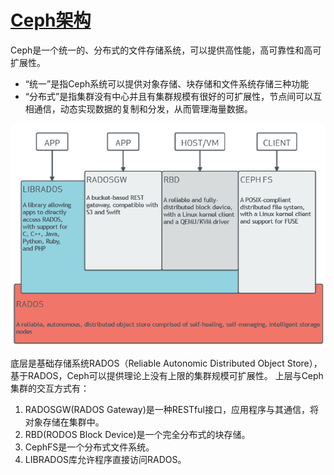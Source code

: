 # [Ceph架构](https://github.com/sunxs1101/ceph)

Ceph是一个统一的、分布式的文件存储系统，可以提供高性能，高可靠性和高可扩展性。

- “统一”是指Ceph系统可以提供对象存储、块存储和文件系统存储三种功能
- “分布式”是指集群没有中心并且有集群规模有很好的可扩展性，节点间可以互相通信，动态实现数据的复制和分发，从而管理海量数据。 

![Ceph架构](img/ceph-architecture.png)

底层是基础存储系统RADOS（Reliable Autonomic Distributed Object Store），基于RADOS，Ceph可以提供理论上没有上限的集群规模可扩展性。 上层与Ceph集群的交互方式有：

1. RADOSGW(RADOS Gateway)是一种RESTful接口，应用程序与其通信，将对象存储在集群中。
2. RBD(RODOS Block Device)是一个完全分布式的块存储。
3. CephFS是一个分布式文件系统。
4. LIBRADOS库允许程序直接访问RADOS。

